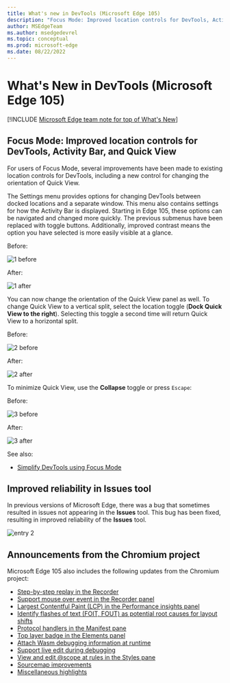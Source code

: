 ```yaml
---
title: What's new in DevTools (Microsoft Edge 105)
description: "Focus Mode: Improved location controls for DevTools, Activity Bar, and Quick View. Improved reliability in Issues tool. And more."
author: MSEdgeTeam
ms.author: msedgedevrel
ms.topic: conceptual
ms.prod: microsoft-edge
ms.date: 08/22/2022
---
```

# What's New in DevTools (Microsoft Edge 105)

[!INCLUDE [Microsoft Edge team note for top of What's New](../../includes/edge-whats-new-note.md)]


<!-- ====================================================================== -->
## Focus Mode: Improved location controls for DevTools, Activity Bar, and Quick View

<!-- Title: Focus Mode: Improved location controls for DevTools, Activity Bar, and Quick View -->
<!-- Subtitle: Focus Mode: Improved location controls for DevTools, Activity Bar, and Quick View. -->

For users of Focus Mode, several improvements have been made to existing location controls for DevTools, including a new control for changing the orientation of Quick View.

The Settings menu provides options for changing DevTools between docked locations and a separate window. This menu also contains settings for how the Activity Bar is displayed. Starting in Edge 105, these options can be navigated and changed more quickly. The previous submenus have been replaced with toggle buttons. Additionally, improved contrast means the option you have selected is more easily visible at a glance.

Before:

![1 before](./devtools-105-images/pngtemplate.png)

After:

![1 after](./devtools-105-images/pngtemplate.png)
<!-- 
Screenshot 1, "before" in Edge 105: Ensure Focus Mode is enabled. Open Settings menu, then navigate to the docking submenu to show options.
Screenshot 1, "after" in Edge 104: Ensure Focus Mode is enabled. Open Settings menu to show DevTools docking location and Activity Bar location settings. -->

You can now change the orientation of the Quick View panel as well. To change Quick View to a vertical split, select the location toggle (**Dock Quick View to the right**). Selecting this toggle a second time will return Quick View to a horizontal split.

Before:

![2 before](./devtools-105-images/pngtemplate.png)

After:

![2 after](./devtools-105-images/pngtemplate.png)
<!-- 
Screenshot 2: Ensure Focus Mode is enabled. With Elements open in main panel and Console in Quick View, press the location toggle at the top right of Quick View to change its orientation to vertical. -->

To minimize Quick View, use the **Collapse** toggle or press `Escape`:

Before:

![3 before](./devtools-105-images/pngtemplate.png)

After:

![3 after](./devtools-105-images/pngtemplate.png)
<!-- Screenshot 3: Continuation of previous screenshot. Minimize Quick View in vertical orientation with with Esc keyboard shortcut. See below. -->

See also:
* [Simplify DevTools using Focus Mode](../../../experimental-features/focus-mode.md)


<!-- ====================================================================== -->
## Improved reliability in Issues tool

<!-- Title: Improved reliability in Issues tool -->
<!-- Subtitle: Improved reliability in Issues tool. -->

In previous versions of Microsoft Edge, there was a bug that sometimes resulted in issues not appearing in the **Issues** tool.  This bug has been fixed, resulting in improved reliability of the **Issues** tool.

![entry 2](./devtools-105-images/pngtemplate.png)

<!-- See also:
* []()
* []() -->


<!-- ====================================================================== -->
<!-- ## 3 -->

<!-- Title:  -->
<!-- Subtitle: . -->


<!-- ![3](./devtools-105-images/pngtemplate.png) -->

<!-- See also:
* []()
* []() -->


<!-- ====================================================================== -->
<!-- ## 4 -->

<!-- Title:  -->
<!-- Subtitle: . -->


<!-- ![4](./devtools-105-images/pngtemplate.png) -->

<!-- See also:
* []()
* []() -->


<!-- ====================================================================== -->
## Announcements from the Chromium project

Microsoft Edge 105 also includes the following updates from the Chromium project:

* [Step-by-step replay in the Recorder](https://developer.chrome.com/blog/new-in-devtools-105/#recorder)
* [Support mouse over event in the Recorder panel](https://developer.chrome.com/blog/new-in-devtools-105/#recorder-hover)
* [Largest Contentful Paint (LCP) in the Performance insights panel](https://developer.chrome.com/blog/new-in-devtools-105/#lcp)
* [Identify flashes of text (FOIT, FOUT) as potential root causes for layout shifts](https://developer.chrome.com/blog/new-in-devtools-105/#foit-fout)
* [Protocol handlers in the Manifest pane](https://developer.chrome.com/blog/new-in-devtools-105/#manifest)
* [Top layer badge in the Elements panel](https://developer.chrome.com/blog/new-in-devtools-105/#top-layer)
* [Attach Wasm debugging information at runtime](https://developer.chrome.com/blog/new-in-devtools-105/#wasm)
* [Support live edit during debugging](https://developer.chrome.com/blog/new-in-devtools-105/#live-edit)
* [View and edit @scope at rules in the Styles pane](https://developer.chrome.com/blog/new-in-devtools-105/#scope)
* [Sourcemap improvements](https://developer.chrome.com/blog/new-in-devtools-105/#sourcemaps)
* [Miscellaneous highlights](https://developer.chrome.com/blog/new-in-devtools-105/#misc)


<!-- ====================================================================== -->
<!-- uncomment if content is copied from developer.chrome.com to this page -->

<!-- > [!NOTE]
> Portions of this page are modifications based on work created and [shared by Google](https://developers.google.com/terms/site-policies) and used according to terms described in the [Creative Commons Attribution 4.0 International License](https://creativecommons.org/licenses/by/4.0).
> The original page for announcements from the Chromium project is [What's New in DevTools (Chrome 105)](https://developer.chrome.com/blog/new-in-devtools-105) and is authored by [Jecelyn Yeen](https://developers.google.com/web/resources/contributors#jecelynyeen) (Developer advocate working on Chrome DevTools at Google). -->


<!-- ====================================================================== -->
<!-- uncomment if content is copied from developer.chrome.com to this page -->

<!-- [![Creative Commons License.](../../../../media/cc-logo/88x31.png)](https://creativecommons.org/licenses/by/4.0)
This work is licensed under a [Creative Commons Attribution 4.0 International License](https://creativecommons.org/licenses/by/4.0). -->
